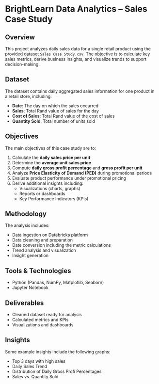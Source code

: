 # BrightLearn Data Analytics – Sales Case Study

## Overview

This project analyzes daily sales data for a single retail product using the provided dataset `Sales Case Study.csv`. The objective is to calculate key sales metrics, derive business insights, and visualize trends to support decision-making.

## Dataset
The dataset contains daily aggregated sales information for one product in a retail store, including:

- **Date**: The day on which the sales occurred  
- **Sales**: Total Rand value of sales for the day  
- **Cost of Sales**: Total Rand value of the cost of sales  
- **Quantity Sold**: Total number of units sold  

## Objectives
The main objectives of this case study are to:

1. Calculate the **daily sales price per unit**  
2. Determine the **average unit sales price**  
3. Compute **daily gross profit percentage** and **gross profit per unit**  
4. Analyze **Price Elasticity of Demand (PED)** during promotional periods  
5. Evaluate product performance under promotional pricing  
6. Derive additional insights including:  
   - Visualizations (charts, graphs)  
   - Reports or dashboards  
   - Key Performance Indicators (KPIs)  

## Methodology
The analysis includes:  
- Data ingestion on Databricks platform
- Data cleaning and preparation  
- Date conversion including the metric calculations  
- Trend analysis and visualization  
- Insight generation  

## Tools & Technologies
- Python (Pandas, NumPy, Matplotlib, Seaborn)  
- Jupyter Notebook    

## Deliverables
- Cleaned dataset ready for analysis  
- Calculated metrics and KPIs  
- Visualizations and dashboards   

## Insights
Some example insights include the following graphs:  
- Top 3 days with high sales 
- Daily Sales Trend
- Distribution of Daily Gross Profi Percentages  
- Sales vs. Quantity Sold




